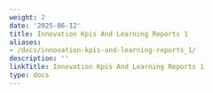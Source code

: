 ```yaml
---
weight: 2
date: '2025-06-12'
title: Innovation Kpis And Learning Reports 1
aliases:
- /docs/innovation-kpis-and-learning-reports_1/
description: ''
linkTitle: Innovation Kpis And Learning Reports 1
type: docs
---
```


